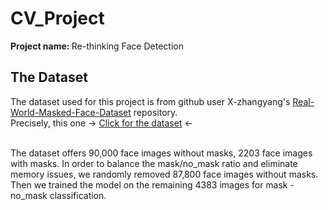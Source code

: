 <h1>CV_Project</h1>
<b>Project name: </b>Re-thinking Face Detection<br>

<h2>The Dataset</h2>
The dataset used for this project is from github user X-zhangyang's <a href='https://github.com/X-zhangyang/Real-World-Masked-Face-Dataset'>Real-World-Masked-Face-Dataset</a> repository.<br> 
Precisely, this one -> <a href='https://drive.google.com/open?id=1UlOk6EtiaXTHylRUx2mySgvJX9ycoeBp'>Click for the dataset</a> <- 
<br>
<br>

The dataset offers 90,000 face images without masks, 2203 face images with masks. In order to balance the mask/no_mask ratio and eliminate memory issues, we randomly removed 87,800 face images without masks. Then we trained the model on the remaining 4383 images for mask - no_mask classification.
<br>



